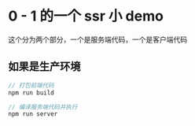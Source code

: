 # 0 - 1 的一个 ssr 小 demo

这个分为两个部分，一个是服务端代码，一个是客户端代码

## 如果是生产环境
```javascript
// 打包前端代码
npm run build

// 编译服务端代码并执行
npm run server

```

